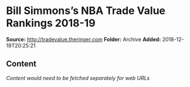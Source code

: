 # Bill Simmons’s NBA Trade Value Rankings 2018-19

**Source:** http://tradevalue.theringer.com
**Folder:** Archive
**Added:** 2018-12-19T20:25:21




## Content
*Content would need to be fetched separately for web URLs*

